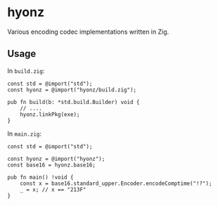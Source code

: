 # hyonz

Various encoding codec implementations written in Zig.


## Usage

In `build.zig`:
```zig
const std = @import("std");
const hyonz = @import("hyonz/build.zig");

pub fn build(b: *std.build.Builder) void {
    // ....
    hyonz.linkPkg(exe);
}
```

In `main.zig`:
```zig
const std = @import("std");

const hyonz = @import("hyonz");
const base16 = hyonz.base16;

pub fn main() !void {
    const x = base16.standard_upper.Encoder.encodeComptime("!?");
    _ = x; // x == "213F"
}
```
